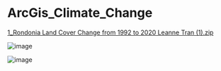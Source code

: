 # ArcGis_Climate_Change

[1_Rondonia Land Cover Change from 1992 to 2020 Leanne Tran (1).zip](https://github.com/user-attachments/files/15778807/1_Rondonia.Land.Cover.Change.from.1992.to.2020.Leanne.Tran.1.zip)

![image](https://github.com/leanne-tran89/ArcGis_Climate_Change/assets/115663530/e45f2469-91de-4740-85a1-e5ca72987cf8)

![image](https://github.com/leanne-tran89/ArcGis_Climate_Change/assets/115663530/3fdf4b48-dae7-42ca-9606-7688d390deec)

